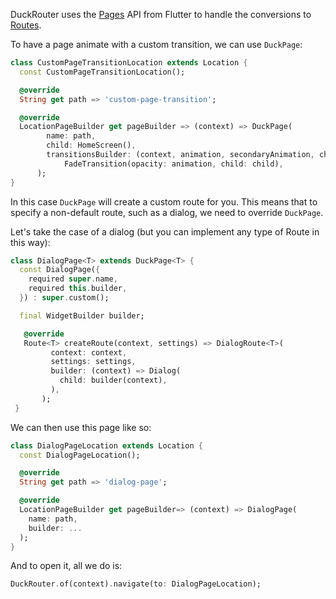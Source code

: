 DuckRouter uses the [Pages](https://api.flutter.dev/flutter/widgets/Page-class.html) API from Flutter to handle the conversions to [Routes](https://api.flutter.dev/flutter/widgets/Route-class.html).

To have a page animate with a custom transition, we can use `DuckPage`:

```dart
class CustomPageTransitionLocation extends Location {
  const CustomPageTransitionLocation();

  @override
  String get path => 'custom-page-transition';

  @override
  LocationPageBuilder get pageBuilder => (context) => DuckPage(
        name: path,
        child: HomeScreen(),
        transitionsBuilder: (context, animation, secondaryAnimation, child) =>
            FadeTransition(opacity: animation, child: child),
      );
}
```

In this case `DuckPage` will create a custom route for you. This means that to specify a non-default route, such as a dialog, we need to override `DuckPage`.

Let's take the case of a dialog (but you can implement any type of Route in this way):

```dart
class DialogPage<T> extends DuckPage<T> {
  const DialogPage({
    required super.name,
    required this.builder,
  }) : super.custom();

  final WidgetBuilder builder;

   @override
   Route<T> createRoute(context, settings) => DialogRoute<T>(
         context: context,
         settings: settings,
         builder: (context) => Dialog(
           child: builder(context),
         ),
       );
 }
```

We can then use this page like so:

```dart
class DialogPageLocation extends Location {
  const DialogPageLocation();

  @override
  String get path => 'dialog-page';

  @override
  LocationPageBuilder get pageBuilder=> (context) => DialogPage(
    name: path,
    builder: ...
  );
}
```

And to open it, all we do is:

```dart
DuckRouter.of(context).navigate(to: DialogPageLocation);
```
